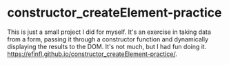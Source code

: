 # constructor_createElement-practice
This is just a small project I did for myself. It's an exercise in taking data from a form, passing it through a constructor function and dynamically displaying the results to the DOM. It's not much, but I had fun doing it.
https://efinfl.github.io/constructor_createElement-practice/.